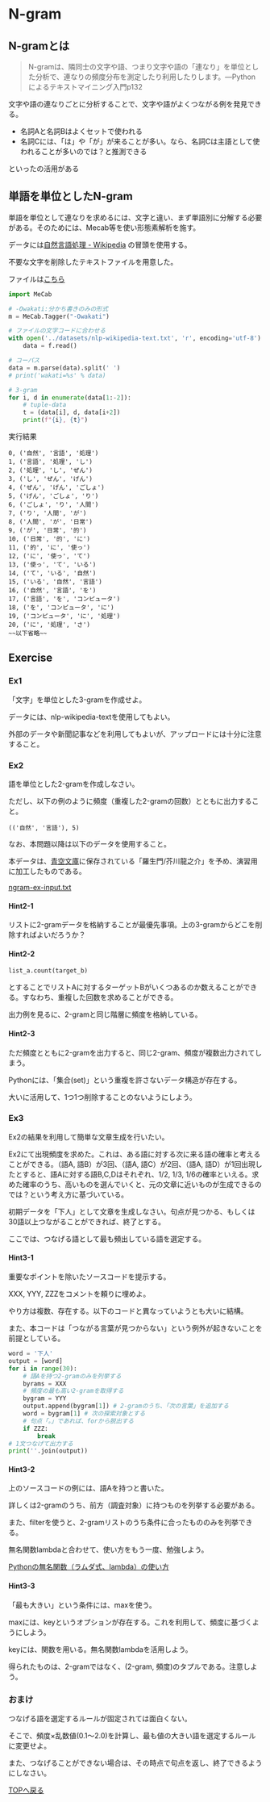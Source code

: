 # N-gram

## N-gramとは

>N-gramは、隣同士の文字や語、つまり文字や語の「連なり」を単位とした分析で、連なりの頻度分布を測定したり利用したりします。―Pythonによるテキストマイニング入門p132

文字や語の連なりごとに分析することで、文字や語がよくつながる例を発見できる。

* 名詞Aと名詞Bはよくセットで使われる
* 名詞Cには、「は」や「が」が来ることが多い。なら、名詞Cは主語として使われることが多いのでは？と推測できる

といったの活用がある

## 単語を単位としたN-gram

単語を単位として連なりを求めるには、文字と違い、まず単語別に分解する必要がある。そのためには、Mecab等を使い形態素解析を施す。

データには[自然言語処理 - Wikipedia](https://ja.wikipedia.org/wiki/%E8%87%AA%E7%84%B6%E8%A8%80%E8%AA%9E%E5%87%A6%E7%90%86)
の冒頭を使用する。

不要な文字を削除したテキストファイルを用意した。

ファイルは<a href="./datasets/nlp-wikipedia-text.txt" download="nlp-wikipedia-text.txt">こちら</a>

```python
import MeCab

# -Owakati:分かち書きのみの形式
m = MeCab.Tagger("-Owakati")

# ファイルの文字コードに合わせる
with open('../datasets/nlp-wikipedia-text.txt', 'r', encoding='utf-8') as f:
    data = f.read()

# コーパス
data = m.parse(data).split(' ')
# print('wakati=%s' % data)

# 3-gram
for i, d in enumerate(data[1:-2]):
    # tuple-data
    t = (data[i], d, data[i+2])
    print(f"{i}, {t}")
```

実行結果

```none
0, ('自然', '言語', '処理')
1, ('言語', '処理', 'し')
2, ('処理', 'し', 'ぜん')
3, ('し', 'ぜん', 'げん')
4, ('ぜん', 'げん', 'ごしょ')
5, ('げん', 'ごしょ', 'り')
6, ('ごしょ', 'り', '人間')
7, ('り', '人間', 'が')
8, ('人間', 'が', '日常')
9, ('が', '日常', '的')
10, ('日常', '的', 'に')
11, ('的', 'に', '使っ')
12, ('に', '使っ', 'て')
13, ('使っ', 'て', 'いる')
14, ('て', 'いる', '自然')
15, ('いる', '自然', '言語')
16, ('自然', '言語', 'を')
17, ('言語', 'を', 'コンピュータ')
18, ('を', 'コンピュータ', 'に')
19, ('コンピュータ', 'に', '処理')
20, ('に', '処理', 'さ')
~~以下省略~~
```

## Exercise

### Ex1

「文字」を単位とした3-gramを作成せよ。

データには、nlp-wikipedia-textを使用してもよい。

外部のデータや新聞記事などを利用してもよいが、アップロードには十分に注意すること。

### Ex2

語を単位とした2-gramを作成しなさい。

ただし、以下の例のように頻度（重複した2-gramの回数）とともに出力すること。

```none
(('自然', '言語'), 5)
```

なお、本問題以降は以下のデータを使用すること。

本データは、[青空文庫](https://www.aozora.gr.jp/index.html)に保存されている「羅生門/芥川龍之介」を予め、演習用に加工したものである。

<a href="./datasets/ngram-ex-input.txt" download="ngram-ex-input.txt">ngram-ex-input.txt</a>

#### Hint2-1

リストに2-gramデータを格納することが最優先事項。上の3-gramからどこを削除すればよいだろうか？

#### Hint2-2

```python
list_a.count(target_b)
```

とすることでリストAに対するターゲットBがいくつあるのか数えることができる。すなわち、重複した回数を求めることができる。

出力例を見るに、2-gramと同じ階層に頻度を格納している。

#### Hint2-3

ただ頻度とともに2-gramを出力すると、同じ2-gram、頻度が複数出力されてしまう。

Pythonには、「集合(set)」という重複を許さないデータ構造が存在する。

大いに活用して、1つ1つ削除することのないようにしよう。

### Ex3

Ex2の結果を利用して簡単な文章生成を行いたい。

Ex2にて出現頻度を求めた。これは、ある語に対する次に来る語の確率と考えることができる。（語A, 語B）が3回、（語A, 語C）が2回、（語A, 語D）が1回出現したとすると、語Aに対する語B,C,Dはそれぞれ、1/2, 1/3, 1/6の確率といえる。求めた確率のうち、高いものを選んでいくと、元の文章に近いものが生成できるのでは？という考え方に基づいている。

初期データを「下人」として文章を生成しなさい。句点が見つかる、もしくは30語以上つながることができれば、終了とする。

ここでは、つなげる語として最も頻出している語を選定する。

#### Hint3-1

重要なポイントを除いたソースコードを提示する。

XXX, YYY, ZZZをコメントを頼りに埋めよ。

やり方は複数、存在する。以下のコードと異なっていようとも大いに結構。

また、本コードは「つながる言葉が見つからない」という例外が起きないことを前提としている。

```python
word = '下人'
output = [word]
for i in range(30):
    # 語Aを持つ2-gramのみを列挙する
    byrams = XXX
    # 頻度の最も高い2-gramを取得する
    bygram = YYY
    output.append(bygram[1]) # 2-gramのうち、「次の言葉」を追加する
    word = bygram[1] # 次の探索対象とする
    # 句点「。」であれば、forから脱出する
    if ZZZ:
        break
# 1文つなげて出力する
print(''.join(output))
```

#### Hint3-2

上のソースコードの例には、語Aを持つと書いた。

詳しくは2-gramのうち、前方（調査対象）に持つものを列挙する必要がある。

また、filterを使うと、2-gramリストのうち条件に合ったもののみを列挙できる。

無名関数lambdaと合わせて、使い方をもう一度、勉強しよう。

[Pythonの無名関数（ラムダ式、lambda）の使い方](https://note.nkmk.me/python-lambda-usage/)

#### Hint3-3

「最も大きい」という条件には、maxを使う。

maxには、keyというオプションが存在する。これを利用して、頻度に基づくようにしよう。

keyには、関数を用いる。無名関数lambdaを活用しよう。

得られたものは、2-gramではなく、(2-gram, 頻度)のタプルである。注意しよう。

### おまけ

つなげる語を選定するルールが固定されては面白くない。

そこで、頻度×乱数値(0.1～2.0)を計算し、最も値の大きい語を選定するルールに変更せよ。

また、つなげることができない場合は、その時点で句点を返し、終了できるようにしなさい。

[TOPへ戻る](./index.md)
